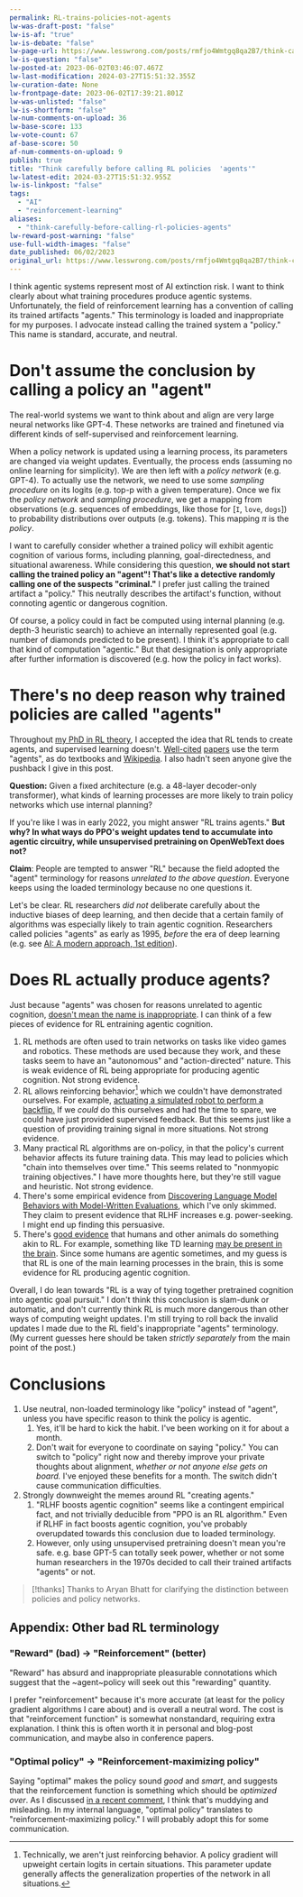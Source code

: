 ```yaml
---
permalink: RL-trains-policies-not-agents
lw-was-draft-post: "false"
lw-is-af: "true"
lw-is-debate: "false"
lw-page-url: https://www.lesswrong.com/posts/rmfjo4Wmtgq8qa2B7/think-carefully-before-calling-rl-policies-agents
lw-is-question: "false"
lw-posted-at: 2023-06-02T03:46:07.467Z
lw-last-modification: 2024-03-27T15:51:32.355Z
lw-curation-date: None
lw-frontpage-date: 2023-06-02T17:39:21.801Z
lw-was-unlisted: "false"
lw-is-shortform: "false"
lw-num-comments-on-upload: 36
lw-base-score: 133
lw-vote-count: 67
af-base-score: 50
af-num-comments-on-upload: 9
publish: true
title: "Think carefully before calling RL policies  'agents'"
lw-latest-edit: 2024-03-27T15:51:32.955Z
lw-is-linkpost: "false"
tags: 
  - "AI"
  - "reinforcement-learning"
aliases: 
  - "think-carefully-before-calling-rl-policies-agents"
lw-reward-post-warning: "false"
use-full-width-images: "false"
date_published: 06/02/2023
original_url: https://www.lesswrong.com/posts/rmfjo4Wmtgq8qa2B7/think-carefully-before-calling-rl-policies-agents
---
```

I think agentic systems represent most of AI extinction risk. I want to think clearly about what training procedures produce agentic systems. Unfortunately, the field of reinforcement learning has a convention of calling its trained artifacts "agents." This terminology is loaded and inappropriate for my purposes. I advocate instead calling the trained system a "policy." This name is standard, accurate, and neutral. 

# Don't assume the conclusion by calling a policy an "agent"

The real-world systems we want to think about and align are very large neural networks like GPT-4. These networks are trained and finetuned via different kinds of self-supervised and reinforcement learning.

When a policy network is updated using a learning process, its parameters are changed via weight updates. Eventually, the process ends (assuming no online learning for simplicity). We are then left with a _policy network_ (e.g. GPT-4). To actually use the network, we need to use some _sampling procedure_ on its logits (e.g. top-p with a given temperature). Once we fix the _policy network_ and _sampling procedure_, we get a mapping from observations (e.g. sequences of embeddings, like those for \[`I`,  `love`,  `dogs`\]) to probability distributions over outputs (e.g. tokens). This mapping $\pi$  is the _policy_. 

I want to carefully consider whether a trained policy will exhibit agentic cognition of various forms, including planning, goal-directedness, and situational awareness. While considering this question, **we should not start calling the trained policy an "agent"! That's like a detective randomly calling one of the suspects "criminal."** I prefer just calling the trained artifact a "policy." This neutrally describes the artifact's function, without connoting agentic or dangerous cognition.

Of course, a policy could in fact be computed using internal planning (e.g. depth-3 heuristic search) to achieve an internally represented goal (e.g. number of diamonds predicted to be present). I think it's appropriate to call that kind of computation "agentic." But that designation is only appropriate after further information is discovered (e.g. how the policy in fact works).

# There's no deep reason why trained policies are called "agents"

Throughout [my PhD in RL theory](/alignment-phd), I accepted the idea that RL tends to create agents, and supervised learning doesn't. [Well-cited](https://arxiv.org/pdf/1312.5602.pdf) [papers](https://arxiv.org/abs/1912.06680) use the term "agents", as do textbooks and [Wikipedia](https://en.wikipedia.org/wiki/Reinforcement_learning). I also hadn't seen anyone give the pushback I give in this post. 

**Question:** Given a fixed architecture (e.g. a 48-layer decoder-only transformer), what kinds of learning processes are more likely to train policy networks which use internal planning? 

If you're like I was in early 2022, you might answer "RL trains agents." **But why? In what ways do PPO's weight updates tend to accumulate into agentic circuitry, while unsupervised pretraining on OpenWebText does not?** 

**Claim**: People are tempted to answer "RL" because the field adopted the "agent" terminology for reasons _unrelated to the above question_. Everyone keeps using the loaded terminology because no one questions it.

Let's be clear. RL researchers _did not_ deliberate carefully about the inductive biases of deep learning, and then decide that a certain family of algorithms was especially likely to train agentic cognition. Researchers called policies "agents" as early as 1995, _before_ the era of deep learning (e.g. see [AI: A modern approach, 1st edition](https://en.wikipedia.org/wiki/Artificial_Intelligence:_A_Modern_Approach)).

# Does RL actually produce agents?

Just because "agents" was chosen for reasons unrelated to agentic cognition, [doesn't mean the name is inappropriate](https://www.lesswrong.com/posts/qNZM3EGoE5ZeMdCRt/reversed-stupidity-is-not-intelligence). I can think of a few pieces of evidence for RL entraining agentic cognition. 

1.  RL methods are often used to train networks on tasks like video games and robotics. These methods are used because they work, and these tasks seem to have an "autonomous" and "action-directed" nature. This is weak evidence of RL being appropriate for producing agentic cognition. Not strong evidence.
2.  RL allows reinforcing behavior[^1] which we couldn't have demonstrated ourselves. For example, [actuating a simulated robot to perform a backflip.](https://arxiv.org/abs/1706.03741) If we _could_ do this ourselves and had the time to spare, we could have just provided supervised feedback. But this seems just like a question of providing training signal in more situations. Not strong evidence.
3.  Many practical RL algorithms are on-policy, in that the policy's current behavior affects its future training data. This may lead to policies which "chain into themselves over time." This seems related to "nonmyopic training objectives." I have more thoughts here, but they're still vague and heuristic. Not strong evidence.
4.  There's some empirical evidence from [Discovering Language Model Behaviors with Model-Written Evaluations](https://www.lesswrong.com/posts/yRAo2KEGWenKYZG9K/discovering-language-model-behaviors-with-model-written), which I've only skimmed. They claim to present evidence that RLHF increases e.g. power-seeking. I might end up finding this persuasive.
5.  There's [good evidence](/shard-theory#A-3-Evidence-for-neuroscience-assumptions) that humans and other animals do something akin to RL. For example, something like TD learning [may be present in the brain](https://en.wikipedia.org/wiki/Temporal_difference_learning#In_neuroscience). Since some humans are agentic sometimes, and my guess is that RL is one of the main learning processes in the brain, this is some evidence for RL producing agentic cognition. 

Overall, I do lean towards "RL is a way of tying together pretrained cognition into agentic goal pursuit." I don't think this conclusion is slam-dunk or automatic, and don't currently think RL is much more dangerous than other ways of computing weight updates. I'm still trying to roll back the invalid updates I made due to the RL field's inappropriate "agents" terminology. (My current guesses here should be taken _strictly separately_ from the main point of the post.)

# Conclusions

1.  Use neutral, non-loaded terminology like "policy" instead of "agent", unless you have specific reason to think the policy is agentic.
    1.  Yes, it'll be hard to kick the habit. I've been working on it for about a month.
    2.  Don't wait for everyone to coordinate on saying "policy." You can switch to "policy" right now and thereby improve your private thoughts about alignment, _whether or not anyone else gets on board._ I've enjoyed these benefits for a month. The switch didn't cause communication difficulties.
2.  Strongly downweight the memes around RL "creating agents." 
    1.  "RLHF boosts agentic cognition" seems like a contingent empirical fact, and not trivially deducible from "PPO is an RL algorithm." Even if RLHF in fact boosts agentic cognition, you've probably overupdated towards this conclusion due to loaded terminology.
    2.  However, only using unsupervised pretraining doesn't mean you're safe. e.g. base GPT-5 can totally seek power, whether or not some human researchers in the 1970s decided to call their trained artifacts "agents" or not.

> [!thanks]
>Thanks to Aryan Bhatt for clarifying the distinction between policies and policy networks.

## Appendix: Other bad RL terminology

### "Reward" (bad) -> "Reinforcement" (better)

"Reward" has absurd and inappropriate pleasurable connotations which suggest that the ~agent~policy will seek out this "rewarding" quantity. 

I prefer "reinforcement" because it's more accurate (at least for the policy gradient algorithms I care about) and is overall a neutral word. The cost is that "reinforcement function" is somewhat nonstandard, requiring extra explanation. I think this is often worth it in personal and blog-post communication, and maybe also in conference papers.

### "Optimal policy" -> "Reinforcement-maximizing policy"

Saying "optimal" makes the policy sound _good_ and _smart_, and suggests that the reinforcement function is something which should be _optimized over_. As I discussed [in a recent comment](https://www.lesswrong.com/posts/fLpuusx9wQyyEBtkJ/power-seeking-can-be-probable-and-predictive-for-trained?commentId=ndmFcktFiGRLkRMBW), I think that's muddying and misleading. In my internal language, "optimal policy" translates to "reinforcement-maximizing policy." I will probably adopt this for some communication. 

[^1]: Technically, we aren't just reinforcing behavior. A policy gradient will upweight certain logits in certain situations. This parameter update generally affects the generalization properties of the network in all situations.